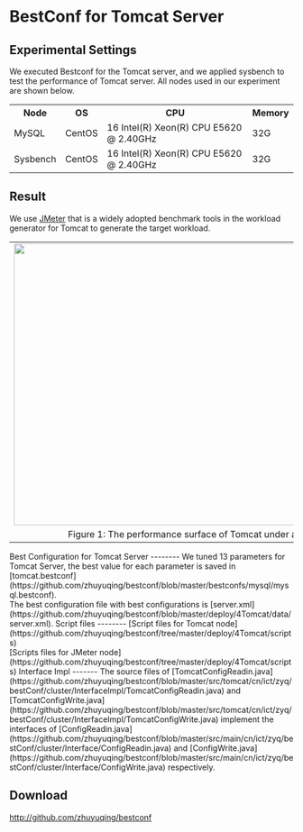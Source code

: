 BestConf for Tomcat Server
======================
Experimental Settings
-----------
We executed Bestconf for the Tomcat server, and we applied sysbench to test the performance of Tomcat server. All nodes used in our experiment are shown below.
<div>
    <table border="0">
      <tr>
        <th>Node</th>
        <th>OS</th>
        <th>CPU</th>
        <th>Memory</th>
      </tr>
      <tr>
        <td>MySQL</td>
        <td>CentOS</td>
        <td>16 Intel(R) Xeon(R) CPU E5620 @ 2.40GHz</td>
        <td>32G</td>
      </tr>
      <tr>
        <td>Sysbench</td>
        <td>CentOS</td>
        <td>16 Intel(R) Xeon(R) CPU E5620 @ 2.40GHz</td>
        <td>32G</td>
      </tr> 
    </table>
</div>

Result
-----------

We use [JMeter](http://jmeter.apache.org) that is a widely adopted benchmark tools in the workload generator for Tomcat to generate the target workload. 

<table border="0" cellspacing="0" cellpadding="0" frame=void rows=none cols=none rules=none>
<tr border="0">
<td border="0">
<img src="https://github.com/zhuyuqing/bestconf/blob/master/doc/pics/tomcat.png" width = "800" height = "500" align=center />
</td>
</tr>
<tr border="0">
<td border="0" align=center>
Figure 1: The performance surface of Tomcat under a page navigation workload.
</td>
</tr>
</table>
Best Configuration for Tomcat Server
--------
We tuned 13 parameters for Tomcat Server, the best value for each parameter is saved in [tomcat.bestconf](https://github.com/zhuyuqing/bestconf/blob/master/bestconfs/mysql/mysql.bestconf).<br>
The best configuration file with best configurations is [server.xml](https://github.com/zhuyuqing/bestconf/blob/master/deploy/4Tomcat/data/server.xml).
Script files
--------
[Script files for Tomcat node](https://github.com/zhuyuqing/bestconf/tree/master/deploy/4Tomcat/scripts)<br>
[Scripts files for JMeter node](https://github.com/zhuyuqing/bestconf/tree/master/deploy/4Tomcat/scripts)
Interface Impl
-------
The source files of [TomcatConfigReadin.java](https://github.com/zhuyuqing/bestconf/blob/master/src/tomcat/cn/ict/zyq/bestConf/cluster/InterfaceImpl/TomcatConfigReadin.java) and [TomcatConfigWrite.java](https://github.com/zhuyuqing/bestconf/blob/master/src/tomcat/cn/ict/zyq/bestConf/cluster/InterfaceImpl/TomcatConfigWrite.java) implement the interfaces of [ConfigReadin.java](https://github.com/zhuyuqing/bestconf/blob/master/src/main/cn/ict/zyq/bestConf/cluster/Interface/ConfigReadin.java) and [ConfigWrite.java](https://github.com/zhuyuqing/bestconf/blob/master/src/main/cn/ict/zyq/bestConf/cluster/Interface/ConfigWrite.java) respectively.  

Download 
-------

http://github.com/zhuyuqing/bestconf





